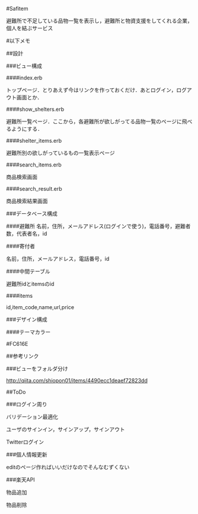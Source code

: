 #Safitem

避難所で不足している品物一覧を表示し，避難所と物資支援をしてくれる企業，個人を結ぶサービス


#以下メモ

##設計

###ビュー構成

####index.erb

トップページ．とりあえず今はリンクを作っておくだけ．あとログイン，ログアウト画面とか．

####show_shelters.erb

避難所一覧ページ．ここから，各避難所が欲しがってる品物一覧のページに飛べるようにする．

####shelter_items.erb

避難所別の欲しがっているもの一覧表示ページ

####search_items.erb

商品検索画面

####search_result.erb

商品検索結果画面


###データベース構成

####避難所
名前，住所，メールアドレス(ログインで使う)，電話番号，避難者数，代表者名，id


####寄付者

名前，住所，メールアドレス，電話番号，id


####中間テーブル

避難所idとitemsのid

####items

id,item_code,name,url,price

###デザイン構成

####テーマカラー

\#FC616E


##参考リンク

###ビューをフォルダ分け

http://qiita.com/shiopon01/items/4490ecc1deaef72823dd


##ToDo

###ログイン周り

バリデーション最適化

ユーザのサインイン，サインアップ，サインアウト

Twitterログイン

###個人情報更新

editのページ作ればいいだけなのでそんなむずくない

###楽天API

物品追加

物品削除

